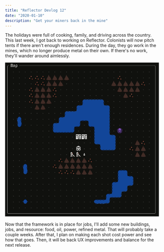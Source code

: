```yaml
---
title: "Reflector Devlog 12"
date: "2020-01-10"
description: "Get your miners back in the mine"
---
```


The holidays were full of cooking, family, and driving across the country. This last week, I got back to working on Reflector. Colonists will now pitch tents if there aren't enough residences. During the day, they go work in the mines, which no longer produce metal on their own. If there's no work, they'll wander around aimlessly.

![Colonists going to the mines](./goingToWork.gif)

Now that the framework is in place for jobs, I'll add some new buildings, jobs, and resource: food, oil, power, refined metal. That will probably take a couple weeks. After that, I plan on making each shot cost power and see how that goes. Then, it will be back UX improvements and balance for the next release.
